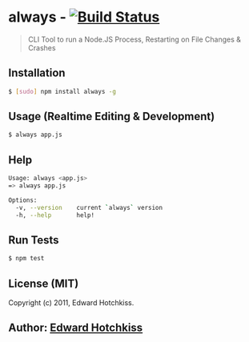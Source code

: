 
# always - [![Build Status](https://secure.travis-ci.org/edwardhotchkiss/always.png)](http://travis-ci.org/edwardhotchkiss/always)

> CLI Tool to run a Node.JS Process, Restarting on File Changes & Crashes

## Installation

```bash
$ [sudo] npm install always -g
```

## Usage (Realtime Editing & Development)

```bash
$ always app.js
```

## Help

```bash
Usage: always <app.js>
=> always app.js

Options:
  -v, --version    current `always` version
  -h, --help       help!
```

## Run Tests

``` bash
$ npm test
```

## License (MIT)

Copyright (c) 2011, Edward Hotchkiss.

## Author: [Edward Hotchkiss][0]

[0]: http://edwardhotchkiss.com/
